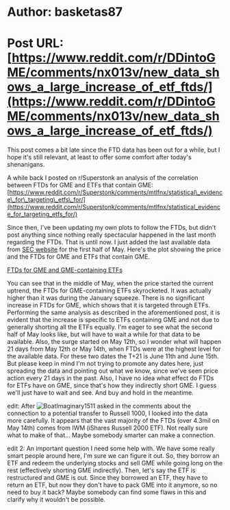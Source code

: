# Author: basketas87
# Post URL: [https://www.reddit.com/r/DDintoGME/comments/nx013v/new_data_shows_a_large_increase_of_etf_ftds/](https://www.reddit.com/r/DDintoGME/comments/nx013v/new_data_shows_a_large_increase_of_etf_ftds/)


This post comes a bit late since the FTD data has been out for a while, but I hope it's still relevant, at least to offer some comfort after today's shenanigans.

A while back I posted on r/Superstonk an analysis of the correlation between FTDs for GME and ETFs that contain GME: [https://www.reddit.com/r/Superstonk/comments/mtlfnx/statistical\_evidence\_for\_targeting\_etfs\_for/](https://www.reddit.com/r/Superstonk/comments/mtlfnx/statistical_evidence_for_targeting_etfs_for/)

Since then, I've been updating my own plots to follow the FTDs, but didn't post anything since nothing really spectacular happened in the last month regarding the FTDs. That is until now. I just added the last available data from [SEC website](https://www.sec.gov/data/foiadocsfailsdatahtm) for the first half of May. Here's the plot showing the price and the FTDs for GME and ETFs that contain GME.

[FTDs for GME and GME-containing ETFs](https://preview.redd.it/ui90e9fxgi471.png?width=360&format=png&auto=webp&s=1eec773094c30f565d6d555ff8ffd3b82be48094)

You can see that in the middle of May, when the price started the current uptrend, the FTDs for GME-containing ETFs skyrocketed. It was actually higher than it was during the January squeeze. There is no significant increase in FTDs for GME, which shows that it is targeted through ETFs. Performing the same analysis as described in the aforementioned post, it is evident that the increase is specific to ETFs containing GME and not due to generally shorting all the ETFs equally. I'm eager to see what the second half of May looks like, but will have to wait a while for that data to be available. Also, the surge started on May 12th, so I wonder what will happen 21 days from May 12th or May 14th, when FTDs were at the highest level for the available data. For these two dates the T+21 is June 11th and June 15th. But please keep in mind I'm not trying to promote any dates here, just spreading the data and pointing out what we know, since we've seen price action every 21 days in the past. Also, I have no idea what effect do FTDs for ETFs have on GME, since that's how they indirectly short GME. I guess we'll just have to wait and see. And buy and hold in the meantime.

edit: After ![BoatImaginary1511](https://www.reddit.com/user/BoatImaginary1511/) asked in the comments about the connection to a potential transfer to Russell 1000, I looked into the data more carefully. It appears that the vast majority of the FTDs (over 4.3mil on May 14th) comes from IWM (iShares Russell 2000 ETF). Not really sure what to make  of that... Maybe somebody smarter can make a connection.

edit 2: An important question I need some help with. We have some really smart people around here, I'm sure we can figure it out. So, they borrow an ETF and redeem the underlying stocks and sell GME while going long on the rest (effectively shorting GME indirectly). Then, let's say the ETF is  restructured and GME is out. Since they borrowed an ETF, they have to return an ETF, but now they don't have to pack GME into it anymore, so no need to buy it back? Maybe somebody can find some flaws in this and clarify why it wouldn't be possible.